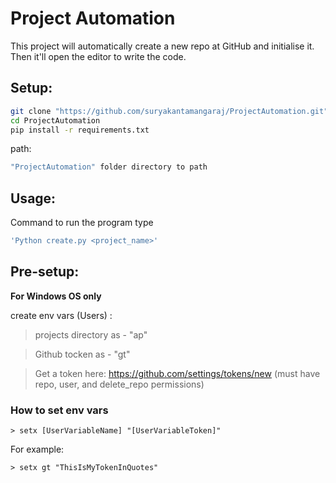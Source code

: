 # Project Automation

This project will automatically create a new repo at GitHub and initialise it. Then it'll open the editor to write the code.


## Setup: 
```bash
git clone "https://github.com/suryakantamangaraj/ProjectAutomation.git"
cd ProjectAutomation
pip install -r requirements.txt
```

path:
```bash
"ProjectAutomation" folder directory to path
```

## Usage:

Command to run the program type

```bash
'Python create.py <project_name>'
```

## Pre-setup:

**For Windows OS only**

create env vars (Users) :
> projects directory as - "ap"

> Github tocken as      - "gt"

> Get a token here: https://github.com/settings/tokens/new (must have repo, user, and delete_repo permissions)

### How to set env vars
```
> setx [UserVariableName] "[UserVariableToken]"
```

For example:
```
> setx gt "ThisIsMyTokenInQuotes"
```
